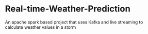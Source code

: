 # Real-time-Weather-Prediction
An apache spark based project that uses Kafka and live streaming to calculate weather values in a storm 
